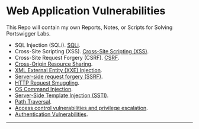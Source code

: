 # Web Application Vulnerabilities

This Repo will contain my own Reports, Notes, or Scripts for Solving Portswigger Labs.

- SQL Injection (SQLi). [SQLi](./SQL%20Injection/README.md).
- Cross-Site Scripting (XSS). [Cross-Site Scripting (XSS)](<./Cross-Site%20Scripting%20(XSS)/README.md>).
- Cross-Site Request Forgery (CSRF). [CSRF](<./Cross-Site%20Request%20Forgery%20(CSRF)/README.md>).
- [Cross-Origin Resource Sharing](./Cross-Origin%20Resource%20Sharing%20-%20CORS/README.md).
- [XML External Entity (XXE) Injection](./XXE%20Injection/README.md).
- [Server-side request forgery (SSRF)](./SSRF/README.md).
- [HTTP Request Smuggling](./HTTP%20Request%20Smuggling/README.md).
- [OS Command Injection](./OS%20Command%20Injection/README.md).
- [Server-Side Template Injection (SSTI)](./Server-Side%20Template%20Injection%20-%20SSTI/README.md).
- [Path Traversal](./Path%20Traversal/README.md).
- [Access control vulnerabilities and privilege escalation](./Access%20control%20vulnerabilities%20and%20privilege%20escalation/README.md).
- [Authentication Vulnerabilities](./Authentication%20Vulnerabilities/README.md).

---
